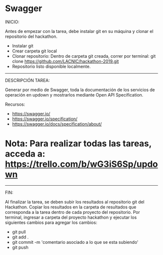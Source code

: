 # Swagger

INICIO: 

Antes de empezar con la tarea, debe instalar git en su máquina y clonar el repositorio del hackathon.
 - Instalar git
 - Crear carpeta git local
 - Clonar repositorio: Dentro de carpeta git creada, correr por terminal:
 git clone https://github.com/LACNIC/hackathon-2019.git
- Repositorio listo disponible localmente.

-----------------------------------------------------------------------
DESCRIPCIÓN TAREA:

Generar por medio de Swagger, toda la documentación de los servicios de operación en updown y mostrarlos mediante Open API Specification.

Recursos: 
- https://swagger.io/
- https://swagger.io/specification/
- https://swagger.io/docs/specification/about/

# Nota: Para realizar todas las tareas, acceda a: https://trello.com/b/wG3iS6Sp/updown
----------------------------------------------------------------------
FIN: 

Al finalizar la tarea, se deben subir los resultados al repositorio git del Hackathon. Copiar los resultados en la carpeta de resultados que corresponda a la tarea dentro de cada proyecto del repositorio.
Por terminal, ingresar a carpeta del proyecto hackathon y ejecutar los siguientes cambios para agregar los cambios:
- git pull 
- git add . 
- git commit -m 'comentario asociado a lo que se esta subiendo'
- git push
